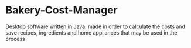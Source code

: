 # Bakery-Cost-Manager
Desktop software written in Java, made in order to calculate the costs and save recipes, ingredients and home appliances that may be used in the process

